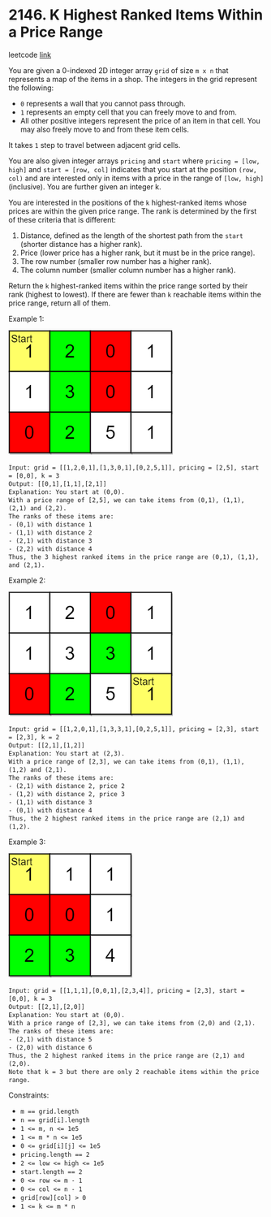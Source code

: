 # 2146. K Highest Ranked Items Within a Price Range

leetcode [link][problem]

You are given a 0-indexed 2D integer array `grid` of size `m x n` that represents a map of the items in a shop.
The integers in the grid represent the following:

- `0` represents a wall that you cannot pass through.
- `1` represents an empty cell that you can freely move to and from.
- All other positive integers represent the price of an item in that cell.
You may also freely move to and from these item cells.

It takes `1` step to travel between adjacent grid cells.

You are also given integer arrays `pricing` and `start`
where `pricing = [low, high]` and `start = [row, col]`
indicates that you start at the position `(row, col)` and are interested only in items with a price in the range of `[low, high]` (inclusive).
You are further given an integer k.

You are interested in the positions of the `k` highest-ranked items whose prices are within the given price range.
The rank is determined by the first of these criteria that is different:

1. Distance, defined as the length of the shortest path from the `start` (shorter distance has a higher rank).
1. Price (lower price has a higher rank, but it must be in the price range).
1. The row number (smaller row number has a higher rank).
1. The column number (smaller column number has a higher rank).

Return the `k` highest-ranked items within the price range sorted by their rank (highest to lowest).
If there are fewer than `k` reachable items within the price range, return all of them.

Example 1:

![example 1](./assets/example1.png)

```
Input: grid = [[1,2,0,1],[1,3,0,1],[0,2,5,1]], pricing = [2,5], start = [0,0], k = 3
Output: [[0,1],[1,1],[2,1]]
Explanation: You start at (0,0).
With a price range of [2,5], we can take items from (0,1), (1,1), (2,1) and (2,2).
The ranks of these items are:
- (0,1) with distance 1
- (1,1) with distance 2
- (2,1) with distance 3
- (2,2) with distance 4
Thus, the 3 highest ranked items in the price range are (0,1), (1,1), and (2,1).
```

Example 2:

![example 2](./assets/example2.png)

```
Input: grid = [[1,2,0,1],[1,3,3,1],[0,2,5,1]], pricing = [2,3], start = [2,3], k = 2
Output: [[2,1],[1,2]]
Explanation: You start at (2,3).
With a price range of [2,3], we can take items from (0,1), (1,1), (1,2) and (2,1).
The ranks of these items are:
- (2,1) with distance 2, price 2
- (1,2) with distance 2, price 3
- (1,1) with distance 3
- (0,1) with distance 4
Thus, the 2 highest ranked items in the price range are (2,1) and (1,2).
```

Example 3:

![example 3](./assets/example3.png)

```
Input: grid = [[1,1,1],[0,0,1],[2,3,4]], pricing = [2,3], start = [0,0], k = 3
Output: [[2,1],[2,0]]
Explanation: You start at (0,0).
With a price range of [2,3], we can take items from (2,0) and (2,1). 
The ranks of these items are: 
- (2,1) with distance 5
- (2,0) with distance 6
Thus, the 2 highest ranked items in the price range are (2,1) and (2,0). 
Note that k = 3 but there are only 2 reachable items within the price range.
```

Constraints:

- `m == grid.length`
- `n == grid[i].length`
- `1 <= m, n <= 1e5`
- `1 <= m * n <= 1e5`
- `0 <= grid[i][j] <= 1e5`
- `pricing.length == 2`
- `2 <= low <= high <= 1e5`
- `start.length == 2`
- `0 <= row <= m - 1`
- `0 <= col <= n - 1`
- `grid[row][col] > 0`
- `1 <= k <= m * n`

[problem]: https://leetcode.com/problems/k-highest-ranked-items-within-a-price-range/
